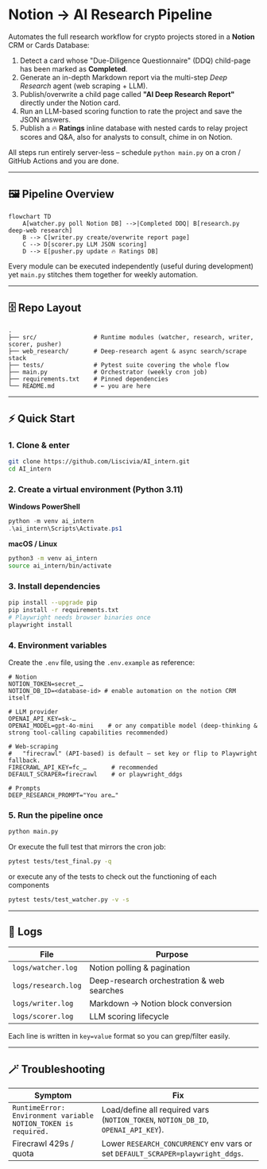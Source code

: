 # Notion → AI Research Pipeline

Automates the full research workflow for crypto projects stored in a **Notion** CRM or Cards Database:

1. Detect a card whose "Due-Diligence Questionnaire" (DDQ) child-page has been marked as **Completed**.
2. Generate an in-depth Markdown report via the multi-step *Deep Research* agent (web scraping + LLM).
3. Publish/overwrite a child page called **"AI Deep Research Report"** directly under the Notion card.
4. Run an LLM-based scoring function to rate the project and save the JSON answers.
5. Publish a 🔥 **Ratings** inline database with nested cards to relay project scores and Q&A, also for analysts to consult, chime in on Notion.

All steps run entirely server-less – schedule `python main.py` on a cron / GitHub Actions and you are done.

---

## 🖼️ Pipeline Overview

```mermaid
flowchart TD
    A[watcher.py poll Notion DB] -->|Completed DDQ| B[research.py deep-web research]
    B --> C[writer.py create/overwrite report page]
    C --> D[scorer.py LLM JSON scoring]
    D --> E[pusher.py update 🔥 Ratings DB]
```

Every module can be executed independently (useful during development) yet `main.py` stitches them together for weekly automation.

---

## 🗄️ Repo Layout

```
.
├── src/                # Runtime modules (watcher, research, writer, scorer, pusher)
├── web_research/       # Deep-research agent & async search/scrape stack
├── tests/              # Pytest suite covering the whole flow
├── main.py             # Orchestrator (weekly cron job)
├── requirements.txt    # Pinned dependencies
└── README.md           # ← you are here
```

---

## ⚡ Quick Start

### 1. Clone & enter
```bash
git clone https://github.com/Liscivia/AI_intern.git
cd AI_intern
```

### 2. Create a virtual environment (Python 3.11)
**Windows PowerShell**
```powershell
python -m venv ai_intern
.\ai_intern\Scripts\Activate.ps1
```
**macOS / Linux**
```bash
python3 -m venv ai_intern
source ai_intern/bin/activate
```

### 3. Install dependencies
```bash
pip install --upgrade pip
pip install -r requirements.txt
# Playwright needs browser binaries once
playwright install
```

### 4. Environment variables
Create the `.env` file, using the `.env.example` as reference:
```dotenv
# Notion
NOTION_TOKEN=secret_…
NOTION_DB_ID=<database-id> # enable automation on the notion CRM itself 

# LLM provider
OPENAI_API_KEY=sk-…
OPENAI_MODEL=gpt-4o-mini    # or any compatible model (deep-thinking & strong tool-calling capabilities recommended)

# Web-scraping
#   "firecrawl" (API-based) is default – set key or flip to Playwright fallback.
FIRECRAWL_API_KEY=fc_…       # recommended
DEFAULT_SCRAPER=firecrawl    # or playwright_ddgs

# Prompts
DEEP_RESEARCH_PROMPT="You are…"
```

### 5. Run the pipeline once
```bash
python main.py
```
Or execute the full test that mirrors the cron job:
```bash
pytest tests/test_final.py -q
```
or execute any of the tests to check out the functioning of each components
```bash
pytest tests/test_watcher.py -v -s
```

---

## 📝 Logs

File | Purpose
---- | -------
`logs/watcher.log` | Notion polling & pagination
`logs/research.log` | Deep-research orchestration & web searches
`logs/writer.log` | Markdown → Notion block conversion
`logs/scorer.log` | LLM scoring lifecycle

Each line is written in `key=value` format so you can grep/filter easily.

---

## 🪄 Troubleshooting

| Symptom | Fix |
| ------- | --- |
| `RuntimeError: Environment variable NOTION_TOKEN is required.` | Load/define all required vars (`NOTION_TOKEN`, `NOTION_DB_ID`, `OPENAI_API_KEY`). |
| Firecrawl 429s / quota | Lower `RESEARCH_CONCURRENCY` env vars or set `DEFAULT_SCRAPER=playwright_ddgs`. |





